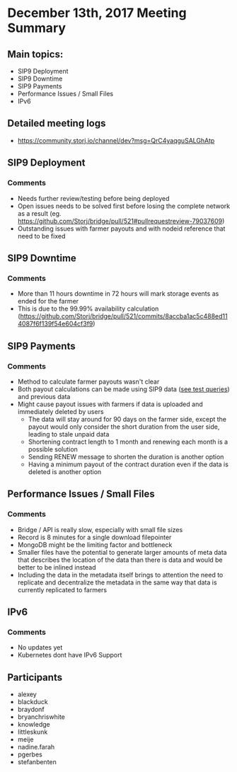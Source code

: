 # December 13th, 2017 Meeting Summary

## Main topics:

- SIP9 Deployment
- SIP9 Downtime
- SIP9 Payments
- Performance Issues / Small Files
- IPv6

## Detailed meeting logs

- https://community.storj.io/channel/dev?msg=QrC4yaqguSALGhAtp

## SIP9 Deployment

### Comments
- Needs further review/testing before being deployed
- Open issues needs to be solved first before losing the complete network as a result (eg. https://github.com/Storj/bridge/pull/521#pullrequestreview-79037609)
- Outstanding issues with farmer payouts and with nodeid reference that need to be fixed

## SIP9 Downtime

### Comments
- More than 11 hours downtime in 72 hours will mark storage events as ended for the farmer
- This is due to the 99.99% availability calculation (https://github.com/Storj/bridge/pull/521/commits/8accba1ac5c488ed114087f6f139f54e604cf3f9)

## SIP9 Payments

### Comments
- Method to calculate farmer payouts wasn't clear
- Both payout calculations can be made using SIP9 data ([see test queries](https://gist.github.com/braydonf/2758ad07be5a6c19a5b37c69fe51dd8b#file-sip9-queries-js-L65)) and previous data
- Might cause payout issues with farmers if data is uploaded and immediately deleted by users
  - The data will stay around for 90 days on the farmer side, except the payout would only consider the short duration from the user side, leading to stale unpaid data
  - Shortening contract length to 1 month and renewing each month is a possible solution
  - Sending RENEW message to shorten the duration is another option
  - Having a minimum payout of the contract duration even if the data is deleted is another option

## Performance Issues / Small Files

### Comments
- Bridge / API is really slow, especially with small file sizes
- Record is 8 minutes for a single download filepointer
- MongoDB might be the limiting factor and bottleneck
- Smaller files have the potential to generate larger amounts of meta data that describes the location of the data than there is data and would be better to be inlined instead
- Including the data in the metadata itself brings to attention the need to replicate and decentralize the metadata in the same way that data is currently replicated to farmers

## IPv6

### Comments
- No updates yet
- Kubernetes dont have IPv6 Support

## Participants

- alexey
- blackduck
- braydonf
- bryanchriswhite
- knowledge
- littleskunk
- meije
- nadine.farah
- pgerbes
- stefanbenten

